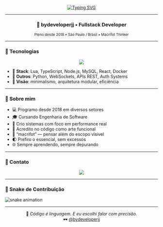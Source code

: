 <div align="center">

[![Typing SVG](https://readme-typing-svg.demolab.com?font=Fira+Code&pause=1000&color=00FFBB&vCenter=true&width=600&lines=Eai%2C+sou+bydeveloperjj.;Programador+desde+2018.;Pensamento+%23macrifot.;Engenharia+de+Software+%7C+SP)](https://git.io/typing-svg)

---

### 🧠 bydeveloperjj • Fullstack Developer  
<sub>Pleno desde 2018 • São Paulo / Brasil • Macrifot Thinker</sub>

</div>

---

### 🧰 Tecnologias

<p align="center">
  <img src="https://skillicons.dev/icons?i=lua,ts,nodejs,react,mysql,docker,py,html,css&theme=dark" />
</p>

- 🔹 **Stack**: Lua, TypeScript, Node.js, MySQL, React, Docker  
- 🔹 **Outros**: Python, WebSockets, APIs REST, Auth Systems  
- 🔹 **Visão**: minimalismo, arquitetura modular, eficiência

---

### 🔎 Sobre mim

- 💻 Programo desde 2018 em diversos setores  
- 🎓 Cursando Engenharia de Software  
- 🧬 Crio sistemas com foco em performance real  
- 🧠 Acredito no código como arte funcional  
- 📎 “macrifot” — pensar além do escopo visível  
- 🌓 Prefiro o essencial, sem excessos  
- 🌐 Sempre aprendendo, sempre depurando

---

### 📩 Contato

<div align="center">

<a href="mailto:joaopedrocodes@gmail.com">
  <img src="https://img.shields.io/badge/Gmail-joaopedrocodes@gmail.com-black?style=flat&logo=gmail&logoColor=white"/>
</a>

</div>

---

### 🐍 Snake de Contribuição

<picture>
  <source media="(prefers-color-scheme: dark)" srcset="https://raw.githubusercontent.com/bydeveloperjj/bydeveloperjj/output/github-contribution-grid-snake-dark.svg">
  <source media="(prefers-color-scheme: light)" srcset="https://raw.githubusercontent.com/bydeveloperjj/bydeveloperjj/output/github-contribution-grid-snake.svg">
  <img alt="snake animation" src="https://raw.githubusercontent.com/bydeveloperjj/bydeveloperjj/output/github-contribution-grid-snake.svg">
</picture>

---

<div align="center">

🖤 _Código é linguagem. E eu escolhi falar com precisão._  
🕶️ [@bydeveloperjj](https://github.com/bydeveloperjj)

</div>
